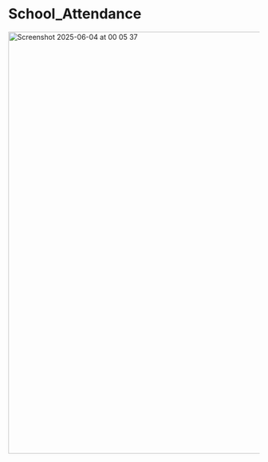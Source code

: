 # School_Attendance
<img width="846" alt="Screenshot 2025-06-04 at 00 05 37" src="https://github.com/user-attachments/assets/7ab0bf95-38c0-4b3f-b6b4-ce238db51c21" />
